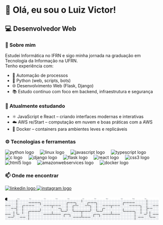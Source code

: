 <h1 align="left">👋 Olá, eu sou o Luiz Victor!</h1>

<h2 align="left">💻 Desenvolvedor Web</h2>

<h3 align="left">🚀 Sobre mim</h3>

<p align="left">Estudei Informática no IFRN e sigo minha jornada na graduação em Tecnologia da Informação na UFRN.<br>Tenho experiência com:</p>
<ul>
  <li>🔧 Automação de processos</li>
  <li>🐍 Python (web, scripts, bots)</li>
  <li>🌐 Desenvolvimento Web (Flask, Django)</li>
  <li>📚 Estudo contínuo com foco em backend, infraestrutura e segurança</li>
</ul>

<h3 align="left">🌱 Atualmente estudando</h3>
<ul>
  <li>⚛️ JavaScript e React – criando interfaces modernas e interativas<br></li>
  <li>☁️ AWS re/Start – computação em nuvem e boas práticas com a AWS</li>
  <li>🐳 Docker – containers para ambientes leves e replicáveis</li>
</ul>

<h3 align="left">⚙️ Tecnologias e ferramentas</h3>

<div align="left">
  <img src="https://cdn.jsdelivr.net/gh/devicons/devicon/icons/python/python-original.svg" height="40" alt="python logo"  />
  <img width="12" />
  <img src="https://cdn.jsdelivr.net/gh/devicons/devicon/icons/linux/linux-original.svg" height="40" alt="linux logo"  />
  <img width="12" />
  <img src="https://cdn.jsdelivr.net/gh/devicons/devicon/icons/javascript/javascript-original.svg" height="40" alt="javascript logo"  />
  <img width="12" />
  <img src="https://cdn.jsdelivr.net/gh/devicons/devicon/icons/typescript/typescript-original.svg" height="40" alt="typescript logo"  />
  <img width="12" />
  <img src="https://cdn.jsdelivr.net/gh/devicons/devicon/icons/c/c-original.svg" height="40" alt="c logo"  />
  <img width="12" />
  <img src="https://cdn.jsdelivr.net/gh/devicons/devicon/icons/django/django-plain.svg" height="40" alt="django logo"  />
  <img width="12" />
  <img src="https://cdn.jsdelivr.net/gh/devicons/devicon/icons/flask/flask-original.svg" height="40" alt="flask logo"  />
  <img width="12" />
  <img src="https://cdn.jsdelivr.net/gh/devicons/devicon/icons/react/react-original.svg" height="40" alt="react logo"  />
  <img width="12" />
  <img src="https://cdn.jsdelivr.net/gh/devicons/devicon/icons/css3/css3-original.svg" height="40" alt="css3 logo"  />
  <img width="12" />
  <img src="https://cdn.jsdelivr.net/gh/devicons/devicon/icons/html5/html5-original.svg" height="40" alt="html5 logo"  />
  <img width="12" />
  <img src="https://cdn.jsdelivr.net/gh/devicons/devicon/icons/amazonwebservices/amazonwebservices-line-wordmark.svg" height="40" alt="amazonwebservices logo"  />
  <img width="12" />
  <img src="https://cdn.jsdelivr.net/gh/devicons/devicon/icons/docker/docker-original.svg" height="40" alt="docker logo"  />
</div>

<h3 align="left">📫 Onde me encontrar</h3>

<div align="left">
  <a href="https://www.linkedin.com/in/luiz-victor-b86967257/" target="_blank">
    <img src="https://raw.githubusercontent.com/maurodesouza/profile-readme-generator/master/src/assets/icons/social/linkedin/default.svg" width="39" height="27" alt="linkedin logo"  />
  </a>
  <a href="https://www.instagram.com/luizvictxz/#" target="_blank">
    <img src="https://raw.githubusercontent.com/maurodesouza/profile-readme-generator/master/src/assets/icons/social/instagram/default.svg" width="39" height="27" alt="instagram logo"  />
  </a>
</div>

###

<picture>
  <source media="(prefers-color-scheme: dark)" srcset="https://raw.githubusercontent.com/luizvictxz/luizvictxz/output/pacman-contribution-graph-dark.svg">
  <source media="(prefers-color-scheme: light)" srcset="https://raw.githubusercontent.com/luizvictxz/luizvictxz/output/pacman-contribution-graph.svg">
  <img alt="pacman contribution graph" src="https://raw.githubusercontent.com/luizvictxz/luizvictxz/output/pacman-contribution-graph.svg">
</picture>

###
